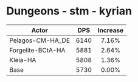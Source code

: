 # Dungeons - stm - kyrian
| Actor | DPS | Increase |
|---|:---:|:---:|
|Pelagos-CM-HA_DE|6140|7.16%|
|Forgelite-BCtA-HA|5881|2.64%|
|Kleia-HA|5808|1.36%|
|Base|5730|0.00%|
